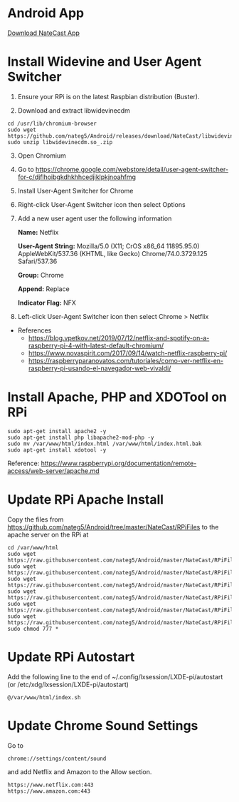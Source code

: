 # Android App

[Download NateCast App](https://github.com/nateg5/Android/raw/master/NateCast/app/app-release.apk)

# Install Widevine and User Agent Switcher

1. Ensure your RPi is on the latest Raspbian distribution (Buster).

2. Download and extract libwidevinecdm

```
cd /usr/lib/chromium-browser
sudo wget https://github.com/nateg5/Android/releases/download/NateCast/libwidevinecdm.so_.zip
sudo unzip libwidevinecdm.so_.zip
```

3. Open Chromium

5. Go to https://chrome.google.com/webstore/detail/user-agent-switcher-for-c/djflhoibgkdhkhhcedjiklpkjnoahfmg

6. Install User-Agent Switcher for Chrome

7. Right-click User-Agent Switcher icon then select Options

8. Add a new user agent user the following information

    **Name:** Netflix

    **User-Agent String:** Mozilla/5.0 (X11; CrOS x86_64 11895.95.0) AppleWebKit/537.36 (KHTML, like Gecko) Chrome/74.0.3729.125 Safari/537.36

    **Group:** Chrome

    **Append:** Replace

    **Indicator Flag:** NFX

9. Left-click User-Agent Switcher icon then select Chrome > Netflix

* References
    * https://blog.vpetkov.net/2019/07/12/netflix-and-spotify-on-a-raspberry-pi-4-with-latest-default-chromium/
    * https://www.novaspirit.com/2017/09/14/watch-netflix-raspberry-pi/
    * https://raspberryparanovatos.com/tutoriales/como-ver-netflix-en-raspberry-pi-usando-el-navegador-web-vivaldi/

# Install Apache, PHP and XDOTool on RPi

```
sudo apt-get install apache2 -y
sudo apt-get install php libapache2-mod-php -y
sudo mv /var/www/html/index.html /var/www/html/index.html.bak
sudo apt-get install xdotool -y
```

Reference: https://www.raspberrypi.org/documentation/remote-access/web-server/apache.md

# Update RPi Apache Install

Copy the files from https://github.com/nateg5/Android/tree/master/NateCast/RPiFiles to the apache server on the RPi at

```
cd /var/www/html
sudo wget https://raw.githubusercontent.com/nateg5/Android/master/NateCast/RPiFiles/full.txt
sudo wget https://raw.githubusercontent.com/nateg5/Android/master/NateCast/RPiFiles/index.php
sudo wget https://raw.githubusercontent.com/nateg5/Android/master/NateCast/RPiFiles/index.sh
sudo wget https://raw.githubusercontent.com/nateg5/Android/master/NateCast/RPiFiles/key.txt
sudo wget https://raw.githubusercontent.com/nateg5/Android/master/NateCast/RPiFiles/loading.php
sudo wget https://raw.githubusercontent.com/nateg5/Android/master/NateCast/RPiFiles/url.txt
sudo chmod 777 *
```

# Update RPi Autostart

Add the following line to the end of ~/.config/lxsession/LXDE-pi/autostart (or /etc/xdg/lxsession/LXDE-pi/autostart)

```
@/var/www/html/index.sh
```

# Update Chrome Sound Settings

Go to

```
chrome://settings/content/sound 
```

and add Netflix and Amazon to the Allow section.

```
https://www.netflix.com:443
https://www.amazon.com:443
```
